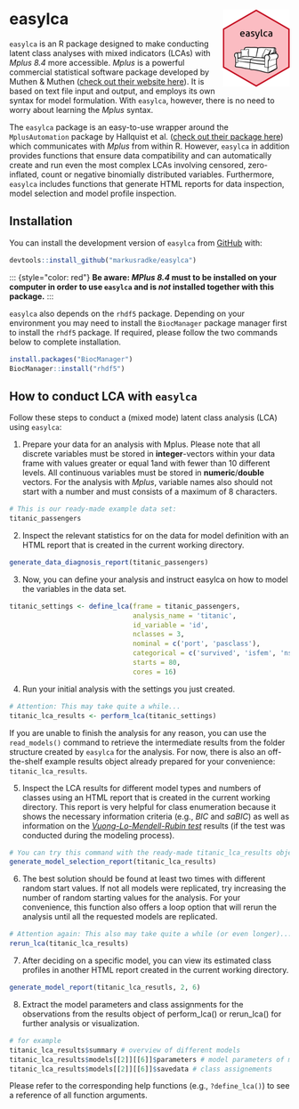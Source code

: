# easylca <img src="man/figures/logo.png" align="right" height="139" alt="" />

`easylca` is an R package designed to make conducting latent class analyses with mixed indicators (LCAs) with *Mplus 8.4* more accessible. *Mplus* is a powerful commercial statistical software package developed by Muthen & Muthen ([check out their website here](https://www.statmodel.com)). It is based on text file input and output, and employs its own syntax for model formulation. With `easylca`, however, there is no need to worry about learning the *Mplus* syntax.

The `easylca` package is an easy-to-use wrapper around the `MplusAutomation` package by Hallquist et al. ([check out their package here](https://cran.r-project.org/package=MplusAutomation)) which communicates with *Mplus* from within R. However, `easylca` in addition provides functions that ensure data compatibility and can automatically create and run even the most complex LCAs involving censored, zero-inflated, count or negative binomially distributed variables. Furthermore, `easylca` includes functions that generate HTML reports for data inspection, model selection and model profile inspection.

## Installation 

You can install the development version of `easylca` from [GitHub](https://github.com/) with:

``` r
devtools::install_github("markusradke/easylca")
```

::: {style="color: red"}
**Be aware: *MPlus 8.4* must to be installed on your computer in order to use `easylca` and is *not* installed together with this package.**
:::

`easylca` also depends on the `rhdf5` package. Depending on your environment you may need to install the `BiocManager` package manager first to install the `rhdf5` package. If required, please follow the two commands below to complete installation. 

```r 
install.packages("BiocManager")
BiocManager::install("rhdf5")
```

## How to conduct LCA with `easylca`
Follow these steps to conduct a (mixed mode) latent class analysis (LCA) using `easylca`: 
1. Prepare your data for an analysis with Mplus. Please note that all discrete variables must be stored in **integer**-vectors within your data frame with values greater or equal 1and with fewer than 10 different levels. All continuous variables must be stored in **numeric**/**double** vectors. For the analysis with *Mplus*, variable names also should not start with a number and must consists of a maximum of 8 characters.
```r
# This is our ready-made example data set:
titanic_passengers 
```

2. Inspect the relevant statistics for on the data for model definition with an HTML report that is created in the current working directory.
```r 
generate_data_diagnosis_report(titanic_passengers)
```

3. Now, you can define your analysis and instruct easylca on how to model the variables in the data set.
```r
titanic_settings <- define_lca(frame = titanic_passengers,
                               analysis_name = 'titanic',
                               id_variable = 'id',
                               nclasses = 3,
                               nominal = c('port', 'pasclass'),
                               categorical = c('survived', 'isfem', 'nsibsp', 'nparchi'),
                               starts = 80,
                               cores = 16)

```

4. Run your initial analysis with the settings you just created. 
```r
# Attention: This may take quite a while...
titanic_lca_results <- perform_lca(titanic_settings)
```

If you are unable to finish the analysis for any reason, you can use the `read_models()` command to retrieve the intermediate results from the folder structure created by `easylca` for the analysis. 
For now, there is also an off-the-shelf example results object already prepared for your convenience: `titanic_lca_results`.

5. Inspect the LCA results for different model types and numbers of classes using an HTML report that is created in the current working directory. This report is very helpful for class enumeration because it shows the necessary information criteria (e.g., *BIC* and *saBIC*) as well as information on the *[Vuong-Lo-Mendell-Rubin test](https://www.jstor.org/stable/2673445)* results (if the test was conducted during the modeling process).
```r
# You can try this command with the ready-made titanic_lca_results object from `easylca`
generate_model_selection_report(titanic_lca_results)
```

6.   The best solution should be found at least two times with different random start values. If not all models were replicated, try increasing the number of random starting values for the analysis. For your convenience, this function also offers a loop option that will rerun the analysis until all the requested models are replicated.
```r
# Attention again: This also may take quite a while (or even longer)...
rerun_lca(titanic_lca_results)
```

7. After deciding on a specific model, you can view its estimated class profiles in another HTML report created in the current working directory.
```r
generate_model_report(titanic_lca_resutls, 2, 6)
```


8. Extract the model parameters and class assignments for the observations from the results object of perform_lca() or rerun_lca() for further analysis or visualization.
```r
# for example
titanic_lca_results$summary # overview of different models
titanic_lca_results$models[[2]][[6]]$parameters # model parameters of model type 2, 6 classes
titanic_lca_results$models[[2]][[6]]$savedata # class assignements
```

Please refer to the corresponding help functions (e.g., `?define_lca()`) to see a reference of all function arguments.


